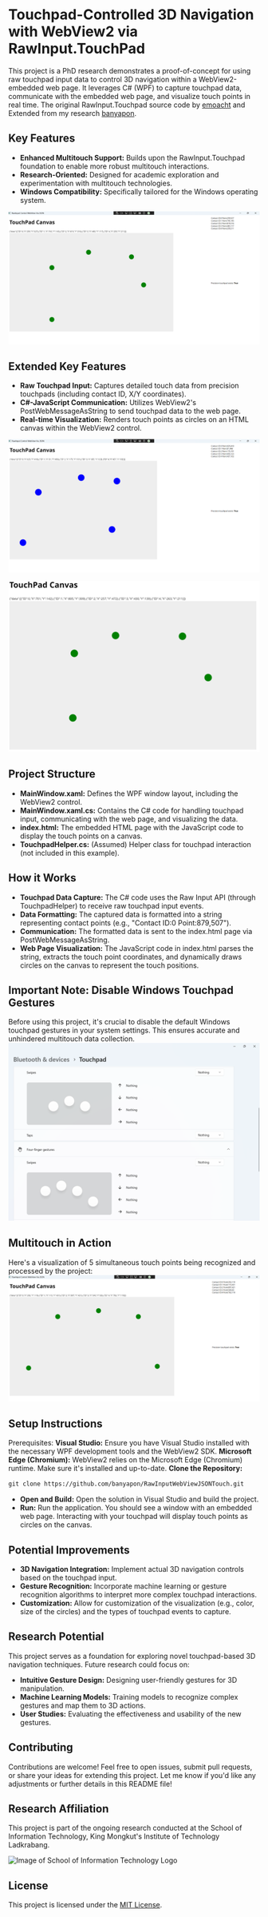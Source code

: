 # Touchpad-Controlled 3D Navigation with WebView2 via RawInput.TouchPad

This project is a PhD research demonstrates a proof-of-concept for using raw touchpad input data to control 3D navigation within a WebView2-embedded web page. It leverages C# (WPF) to capture touchpad data, communicate with the embedded web page, and visualize touch points in real time.
The original RawInput.Touchpad source code by [emoacht](https://github.com/emoacht/RawInput.Touchpad) and Extended from my research [banyapon](https://github.com/banyapon/RawInputTouchPadWindows).

## Key Features
* **Enhanced Multitouch Support:**  Builds upon the RawInput.Touchpad foundation to enable more robust multitouch interactions.
* **Research-Oriented:** Designed for academic exploration and experimentation with multitouch technologies.
* **Windows Compatibility:** Specifically tailored for the Windows operating system.

![Image of This Application](https://github.com/banyapon/RawInputWebViewJSONTouch/blob/main/images/pic1.png?raw=true)

## Extended Key Features
* **Raw Touchpad Input:** Captures detailed touch data from precision touchpads (including contact ID, X/Y coordinates).
* **C#-JavaScript Communication:** Utilizes WebView2's PostWebMessageAsString to send touchpad data to the web page.
* **Real-time Visualization:** Renders touch points as circles on an HTML canvas within the WebView2 control.

![Image of This Application](https://github.com/banyapon/RawInputWebViewJSONTouch/blob/main/images/pic2.png?raw=true)

![Image of This Application](https://github.com/banyapon/RawInputWebViewJSONTouch/blob/main/images/pic3.png?raw=true)

## Project Structure
* **MainWindow.xaml:** Defines the WPF window layout, including the WebView2 control.
* **MainWindow.xaml.cs:** Contains the C# code for handling touchpad input, communicating with the web page, and visualizing the data.
* **index.html:** The embedded HTML page with the JavaScript code to display the touch points on a canvas.
* **TouchpadHelper.cs:** (Assumed) Helper class for touchpad interaction (not included in this example).

## How it Works
* **Touchpad Data Capture:** The C# code uses the Raw Input API (through TouchpadHelper) to receive raw touchpad input events.
* **Data Formatting:** The captured data is formatted into a string representing contact points (e.g., "Contact ID:0 Point:879,507").
* **Communication:** The formatted data is sent to the index.html page via PostWebMessageAsString.
* **Web Page Visualization:** The JavaScript code in index.html parses the string, extracts the touch point coordinates, and dynamically draws circles on the canvas to represent the touch positions.

## Important Note: Disable Windows Touchpad Gestures

Before using this project, it's crucial to disable the default Windows touchpad gestures in your system settings. This ensures accurate and unhindered multitouch data collection.
![Image of Windows Touchpad Gesture Settings](https://github.com/banyapon/RawInputTouchPadWindows/blob/main/screenA.png?raw=true)

## Multitouch in Action

Here's a visualization of 5 simultaneous touch points being recognized and processed by the project:
![Image of This Application](https://github.com/banyapon/RawInputWebViewJSONTouch/blob/main/images/pic4.png?raw=true)

## Setup Instructions
Prerequisites:
**Visual Studio:** Ensure you have Visual Studio installed with the necessary WPF development tools and the WebView2 SDK.
**Microsoft Edge (Chromium):** WebView2 relies on the Microsoft Edge (Chromium) runtime. Make sure it's installed and up-to-date.
**Clone the Repository:**

```html
git clone https://github.com/banyapon/RawInputWebViewJSONTouch.git
```
* **Open and Build:** Open the solution in Visual Studio and build the project.
* **Run:** Run the application. You should see a window with an embedded web page. Interacting with your touchpad will display touch points as circles on the canvas.

## Potential Improvements
* **3D Navigation Integration:** Implement actual 3D navigation controls based on the touchpad input.
* **Gesture Recognition:** Incorporate machine learning or gesture recognition algorithms to interpret more complex touchpad interactions.
* **Customization:** Allow for customization of the visualization (e.g., color, size of the circles) and the types of touchpad events to capture.

## Research Potential
This project serves as a foundation for exploring novel touchpad-based 3D navigation techniques. Future research could focus on:

* **Intuitive Gesture Design:** Designing user-friendly gestures for 3D manipulation.
* **Machine Learning Models:** Training models to recognize complex gestures and map them to 3D actions.
* **User Studies:** Evaluating the effectiveness and usability of the new gestures.

## Contributing

Contributions are welcome! Feel free to open issues, submit pull requests, or share your ideas for extending this project. Let me know if you'd like any adjustments or further details in this README file!

## Research Affiliation

This project is part of the ongoing research conducted at the School of Information Technology, King Mongkut's Institute of Technology Ladkrabang.

![Image of School of Information Technology Logo](https://encrypted-tbn0.gstatic.com/images?q=tbn:ANd9GcS5b-D1sOtWlEknmbzk-dSl8WRjjl3bcXXwk-0I_qBxhvvb4HPYpaHWUC5vHWnlySdmEg&usqp=CAU)

## License

This project is licensed under the [MIT License](LICENSE). 
